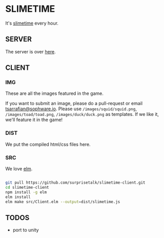 
# SLIMETIME

It's [slimetime](https://slimeti.me) every hour.


## SERVER

The server is over [here](https://github.com/bestestdev/slimetime-server).


## CLIENT

### IMG

These are all the images featured in the game.

If you want to submit an image, please do a pull-request or email tsarrafian@sophware.io. Please use `/images/squid/squid.png`, `/images/toad/toad.png`, `/images/duck/duck.png` as templates. If we like it, we'll feature it in the game!

### DIST

We put the compiled html/css files here.

### SRC

We love [elm](https://elm-lang.org).

```bash

git pull https://github.com/surprisetalk/slimetime-client.git
cd slimetime-client
npm install -g elm
elm install
elm make src/Client.elm --output=dist/slimetime.js

````


## TODOS

- port to unity
